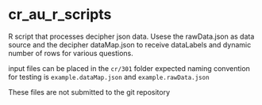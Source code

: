 # cr_au_r_scripts


R script that processes decipher json data.
Usese the rawData.json as data source and the decipher dataMap.json to receive dataLabels and dynamic number of rows for various questions.

input files can be placed in the `cr/301` folder expected naming convention for testing is `example.dataMap.json` and `example.rawData.json`

These files are not submitted to the git repository 